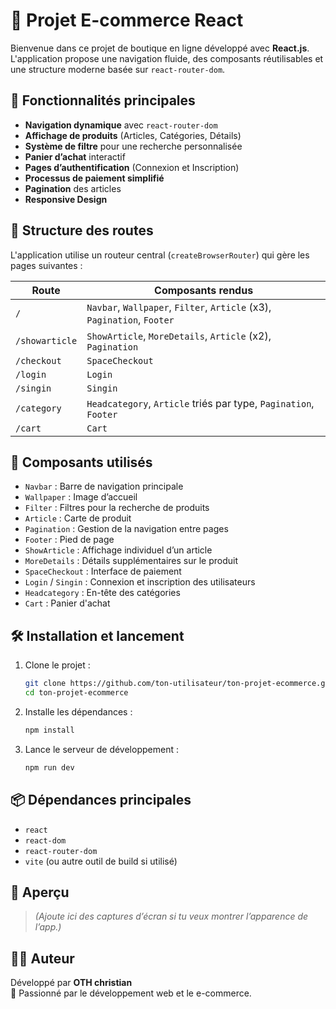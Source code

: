 # 🛒 Projet E-commerce React

Bienvenue dans ce projet de boutique en ligne développé avec **React.js**. L'application propose une navigation fluide, des composants réutilisables et une structure moderne basée sur `react-router-dom`.

## 🚀 Fonctionnalités principales

- **Navigation dynamique** avec `react-router-dom`
- **Affichage de produits** (Articles, Catégories, Détails)
- **Système de filtre** pour une recherche personnalisée
- **Panier d’achat** interactif
- **Pages d’authentification** (Connexion et Inscription)
- **Processus de paiement simplifié**
- **Pagination** des articles
- **Responsive Design**

## 📁 Structure des routes

L'application utilise un routeur central (`createBrowserRouter`) qui gère les pages suivantes :

| Route            | Composants rendus                                                                 |
|------------------|-----------------------------------------------------------------------------------|
| `/`              | `Navbar`, `Wallpaper`, `Filter`, `Article` (x3), `Pagination`, `Footer`          |
| `/showarticle`   | `ShowArticle`, `MoreDetails`, `Article` (x2), `Pagination`                       |
| `/checkout`      | `SpaceCheckout`                                                                  |
| `/login`         | `Login`                                                                          |
| `/singin`        | `Singin`                                                                         |
| `/category`      | `Headcategory`, `Article` triés par type, `Pagination`, `Footer`                 |
| `/cart`          | `Cart`                                                                           |

## 🧱 Composants utilisés

- `Navbar` : Barre de navigation principale
- `Wallpaper` : Image d’accueil
- `Filter` : Filtres pour la recherche de produits
- `Article` : Carte de produit
- `Pagination` : Gestion de la navigation entre pages
- `Footer` : Pied de page
- `ShowArticle` : Affichage individuel d’un article
- `MoreDetails` : Détails supplémentaires sur le produit
- `SpaceCheckout` : Interface de paiement
- `Login` / `Singin` : Connexion et inscription des utilisateurs
- `Headcategory` : En-tête des catégories
- `Cart` : Panier d'achat

## 🛠️ Installation et lancement

1. Clone le projet :
   ```bash
   git clone https://github.com/ton-utilisateur/ton-projet-ecommerce.git
   cd ton-projet-ecommerce
   ```

2. Installe les dépendances :
   ```bash
   npm install
   ```

3. Lance le serveur de développement :
   ```bash
   npm run dev
   ```

## 📦 Dépendances principales

- `react`
- `react-dom`
- `react-router-dom`
- `vite` (ou autre outil de build si utilisé)

## 📸 Aperçu

> *(Ajoute ici des captures d’écran si tu veux montrer l’apparence de l’app.)*

## 🧑‍💻 Auteur

Développé par **OTH christian**  
💼 Passionné par le développement web et le e-commerce.